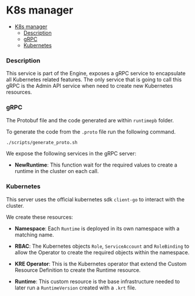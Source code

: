 # K8s manager 

- [K8s manager](#k8s-manager)
    - [Description](#description)
    - [gRPC](#grpc)
    - [Kubernetes](#kubernetes)


### Description 

This service is part of the Engine, exposes a gRPC service to encapsulate all Kubernetes related features. The only service that is going to call this gRPC is the Admin API service when need to create new Kubernetes resources.

### gRPC

The Protobuf file and the code generated are within `runtimepb` folder. 

To generate the code from the `.proto` file run the following command.

```bash
./scripts/generate_proto.sh
```

We expose the following services in the gRPC server:

- **NewRuntime**: This function wait for the required values to create a runtime in the cluster on each call.

### Kubernetes

This server uses the official kubernetes sdk `client-go` to interact with the cluster. 

We create these resources:

- **Namespace**: Each `Runtime` is deployed in its own namespace with a matching name.

- **RBAC**: The Kubernetes objects `Role`, `ServiceAccount` and `RoleBinding` to allow the Operator to create the required objects within the namespace.

- **KRE Operator**: This is the Kubernetes operator that extend the Custom Resource Definition to create the Runtime resource.

- **Runtime**: This custom resource is the base infrastructure needed to later run a `RuntimeVersion` created with a `.krt` file.
